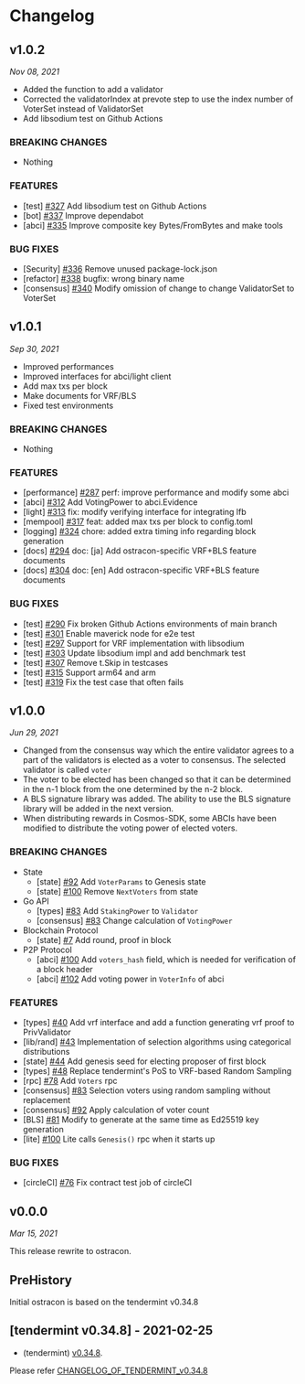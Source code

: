 # Changelog

## v1.0.2

*Nov 08, 2021*

* Added the function to add a validator
* Corrected the validatorIndex at prevote step to use the index number of VoterSet instead of ValidatorSet
* Add libsodium test on Github Actions

### BREAKING CHANGES
- Nothing

### FEATURES
- [test] [\#327](https://github.com/line/ostracon/pull/327) Add libsodium test on Github Actions
- [bot] [\#337](https://github.com/line/ostracon/pull/337) Improve dependabot
- [abci] [\#335](https://github.com/line/ostracon/pull/335) Improve composite key Bytes/FromBytes and make tools

### BUG FIXES
- [Security] [\#336](https://github.com/line/ostracon/pull/336) Remove unused package-lock.json
- [refactor] [\#338](https://github.com/line/ostracon/pull/338) bugfix: wrong binary name
- [consensus] [\#340](https://github.com/line/ostracon/pull/340) Modify omission of change to change ValidatorSet to VoterSet

## v1.0.1

*Sep 30, 2021*

* Improved performances
* Improved interfaces for abci/light client
* Add max txs per block
* Make documents for VRF/BLS
* Fixed test environments

### BREAKING CHANGES
- Nothing

### FEATURES
- [performance] [\#287](https://github.com/line/ostracon/pull/287) perf: improve performance and modify some abci
- [abci] [\#312](https://github.com/line/ostracon/pull/312) Add VotingPower to abci.Evidence
- [light] [\#313](https://github.com/line/ostracon/pull/313) fix: modify verifying interface for integrating lfb
- [mempool] [\#317](https://github.com/line/ostracon/pull/317) feat: added max txs per block to config.toml
- [logging] [\#324](https://github.com/line/ostracon/pull/324) chore: added extra timing info regarding block generation
- [docs] [\#294](https://github.com/line/ostracon/pull/294) doc: [ja] Add ostracon-specific VRF+BLS feature documents
- [docs] [\#304](https://github.com/line/ostracon/pull/304) doc: [en] Add ostracon-specific VRF+BLS feature documents

### BUG FIXES
- [test] [\#290](https://github.com/line/ostracon/pull/290) Fix broken Github Actions environments of main branch
- [test] [\#301](https://github.com/line/ostracon/pull/301) Enable maverick node for e2e test
- [test] [\#297](https://github.com/line/ostracon/pull/297) Support for VRF implementation with libsodium
- [test] [\#303](https://github.com/line/ostracon/pull/303) Update libsodium impl and add benchmark test
- [test] [\#307](https://github.com/line/ostracon/pull/307) Remove t.Skip in testcases
- [test] [\#315](https://github.com/line/ostracon/pull/315) Support arm64 and arm
- [test] [\#319](https://github.com/line/ostracon/pull/319) Fix the test case that often fails

## v1.0.0

*Jun 29, 2021*

* Changed from the consensus way which the entire validator agrees to a part of the validators is elected as a voter to
  consensus. The selected validator is called `voter`
* The voter to be elected has been changed so that it can be determined in the n-1 block from the one determined by
  the n-2 block.
* A BLS signature library was added. The ability to use the BLS signature library will be added in the next version.
* When distributing rewards in Cosmos-SDK, some ABCIs have been modified to distribute the voting power of elected
  voters.

### BREAKING CHANGES
- State
  - [state] [\#92](https://github.com/line/ostracon/pull/92) Add `VoterParams` to Genesis state
  - [state] [\#100](https://github.com/line/ostracon/pull/100) Remove `NextVoters` from state
- Go API
  - [types] [\#83](https://github.com/line/ostracon/pull/83) Add `StakingPower` to `Validator`
  - [consensus] [\#83](https://github.com/line/ostracon/pull/83) Change calculation of `VotingPower`
- Blockchain Protocol
  - [state] [\#7](https://github.com/line/ostracon/issues/7) Add round, proof in block
- P2P Protocol
  - [abci] [\#100](https://github.com/line/ostracon/pull/100) Add `voters_hash` field, which is needed for verification of a block header
  - [abci] [\#102](https://github.com/line/ostracon/pull/102) Add voting power in `VoterInfo` of abci

### FEATURES
- [types] [\#40](https://github.com/line/ostracon/issues/40) Add vrf interface and add a function generating vrf proof to PrivValidator
- [lib/rand] [\#43](https://github.com/line/ostracon/issues/43) Implementation of selection algorithms using categorical distributions
- [state] [\#44](https://github.com/line/ostracon/issues/44) Add genesis seed for electing proposer of first block
- [types] [\#48](https://github.com/line/ostracon/issues/48) Replace tendermint's PoS to VRF-based Random Sampling
- [rpc] [\#78](https://github.com/line/ostracon/pull/78) Add `Voters` rpc
- [consensus] [\#83](https://github.com/line/ostracon/pull/83) Selection voters using random sampling without replacement
- [consensus] [\#92](https://github.com/line/ostracon/pull/92) Apply calculation of voter count
- [BLS] [\#81](https://github.com/line/ostracon/issues/81) Modify to generate at the same time as Ed25519 key generation
- [lite] [\#100](https://github.com/line/ostracon/pull/100) Lite calls `Genesis()` rpc when it starts up

### BUG FIXES
- [circleCI] [\#76](https://github.com/line/ostracon/pull/76) Fix contract test job of circleCI

## v0.0.0

*Mar 15, 2021*

This release rewrite to ostracon.

## PreHistory
Initial ostracon is based on the tendermint v0.34.8

## [tendermint v0.34.8] - 2021-02-25

* (tendermint) [v0.34.8](https://github.com/tendermint/tendermint/releases/tag/v0.34.8).

Please refer [CHANGELOG_OF_TENDERMINT_v0.34.8](https://github.com/tendermint/tendermint/blob/v0.34.8/CHANGELOG.md)
<!-- Release links -->
